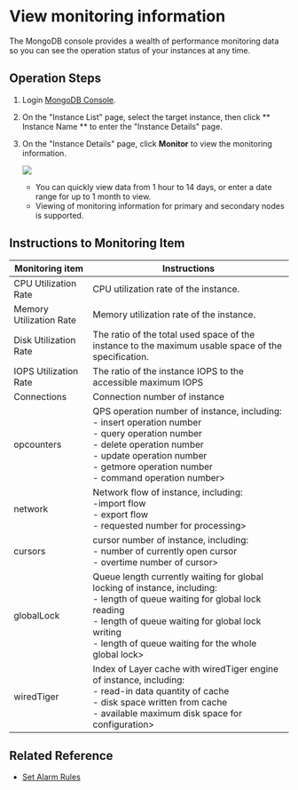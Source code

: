 # View monitoring information

The MongoDB console provides a wealth of performance monitoring data so you can see the operation status of your instances at any time.

## Operation Steps
1. Login [MongoDB Console](https://mongodb-console.jdcloud.com/mongodb?dataCenter=bj_02).
1. On the "Instance List" page, select the target instance, then click ** Instance Name ** to enter the "Instance Details" page.
1. On the "Instance Details" page, click **Monitor** to view the monitoring information.

   ![](https://github.com/jdcloudcom/cn/blob/master/image/mongodb/mongo-024.png)

   - You can quickly view data from 1 hour to 14 days, or enter a date range for up to 1 month to view.
   - Viewing of monitoring information for primary and secondary nodes is supported.
	

## Instructions to Monitoring Item

Monitoring item | Instructions
--- | ---
CPU Utilization Rate | CPU utilization rate of the instance.
Memory Utilization Rate | Memory utilization rate of the instance.
Disk Utilization Rate| The ratio of the total used space of the instance to the maximum usable space of the specification.
IOPS Utilization Rate| The ratio of the instance IOPS to the accessible maximum IOPS
Connections | Connection number of instance
opcounters	| QPS operation number of instance, including: <br />	- insert operation number<br />	- query operation number<br />	- delete operation number<br />- update operation number<br />	- getmore operation number<br />	- command operation number>
network	 | Network flow of instance, including: <br />	-import flow<br />	- export flow<br />	- requested number for processing>
cursors	| cursor number of instance, including: <br />	- number of currently open cursor <br />	- overtime number of cursor>
globalLock	| Queue length currently waiting for global locking of instance, including: <br />	- length of queue waiting for global lock reading<br />	- length of queue waiting for global lock writing<br />	- length of queue waiting for the whole global lock>
wiredTiger	| Index of Layer cache with wiredTiger engine of instance, including: <br />	- read-in data quantity of cache<br />	- disk space written from cache<br />	- available maximum disk space for configuration>



	
## Related Reference

- [Set Alarm Rules](Alarm-Rules.md)
	




	
	


